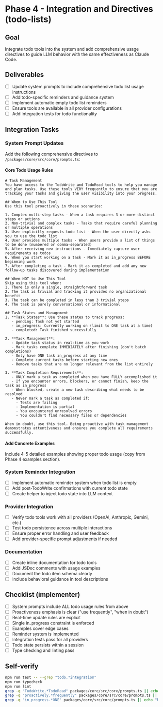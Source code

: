 # Phase 4 - Integration and Directives (todo-lists)

## Goal
Integrate todo tools into the system and add comprehensive usage directives to guide LLM behavior with the same effectiveness as Claude Code.

## Deliverables
- [ ] Update system prompts to include comprehensive todo list usage instructions
- [ ] Add todo-specific reminders and guidance system
- [ ] Implement automatic empty todo list reminders
- [ ] Ensure tools are available in all provider configurations
- [ ] Add integration tests for todo functionality

## Integration Tasks

### System Prompt Updates
Add the following comprehensive directives to `/packages/core/src/core/prompts.ts`:

#### Core Todo Usage Rules
```
# Task Management
You have access to the TodoWrite and TodoRead tools to help you manage and plan tasks. Use these tools VERY frequently to ensure that you are tracking your tasks and giving the user visibility into your progress.

## When to Use This Tool
Use this tool proactively in these scenarios:

1. Complex multi-step tasks - When a task requires 3 or more distinct steps or actions
2. Non-trivial and complex tasks - Tasks that require careful planning or multiple operations
3. User explicitly requests todo list - When the user directly asks you to use the todo list
4. User provides multiple tasks - When users provide a list of things to be done (numbered or comma-separated)
5. After receiving new instructions - Immediately capture user requirements as todos
6. When you start working on a task - Mark it as in_progress BEFORE beginning work
7. After completing a task - Mark it as completed and add any new follow-up tasks discovered during implementation

## When NOT to Use This Tool
Skip using this tool when:
1. There is only a single, straightforward task
2. The task is trivial and tracking it provides no organizational benefit
3. The task can be completed in less than 3 trivial steps
4. The task is purely conversational or informational

## Task States and Management
1. **Task States**: Use these states to track progress:
   - pending: Task not yet started
   - in_progress: Currently working on (limit to ONE task at a time)
   - completed: Task finished successfully

2. **Task Management**:
   - Update task status in real-time as you work
   - Mark tasks complete IMMEDIATELY after finishing (don't batch completions)
   - Only have ONE task in_progress at any time
   - Complete current tasks before starting new ones
   - Remove tasks that are no longer relevant from the list entirely

3. **Task Completion Requirements**:
   - ONLY mark a task as completed when you have FULLY accomplished it
   - If you encounter errors, blockers, or cannot finish, keep the task as in_progress
   - When blocked, create a new task describing what needs to be resolved
   - Never mark a task as completed if:
     - Tests are failing
     - Implementation is partial
     - You encountered unresolved errors
     - You couldn't find necessary files or dependencies

When in doubt, use this tool. Being proactive with task management demonstrates attentiveness and ensures you complete all requirements successfully.
```

#### Add Concrete Examples
Include 4-5 detailed examples showing proper todo usage (copy from Phase 4 examples section).

### System Reminder Integration
- [ ] Implement automatic reminder system when todo list is empty
- [ ] Add post-TodoWrite confirmations with current todo state
- [ ] Create helper to inject todo state into LLM context

### Provider Integration
- [ ] Verify todo tools work with all providers (OpenAI, Anthropic, Gemini, etc.)
- [ ] Test todo persistence across multiple interactions
- [ ] Ensure proper error handling and user feedback
- [ ] Add provider-specific prompt adjustments if needed

### Documentation
- [ ] Create inline documentation for todo tools
- [ ] Add JSDoc comments with usage examples
- [ ] Document the todo item schema clearly
- [ ] Include behavioral guidance in tool descriptions

## Checklist (implementer)
- [ ] System prompts include ALL todo usage rules from above
- [ ] Proactiveness emphasis is clear ("use frequently", "when in doubt")
- [ ] Real-time update rules are explicit
- [ ] Single in_progress constraint is enforced
- [ ] Examples cover edge cases
- [ ] Reminder system is implemented
- [ ] Integration tests pass for all providers
- [ ] Todo state persists within a session
- [ ] Type checking and linting pass

## Self-verify
```bash
npm run test -- --grep "todo.*integration"
npm run typecheck
npm run lint
grep -q "TodoWrite.*TodoRead" packages/core/src/core/prompts.ts || echo "Prompts missing todo instructions"
grep -q "proactively.*frequently" packages/core/src/core/prompts.ts || echo "Missing proactiveness emphasis"
grep -q "in_progress.*ONE" packages/core/src/core/prompts.ts || echo "Missing single task constraint"
```